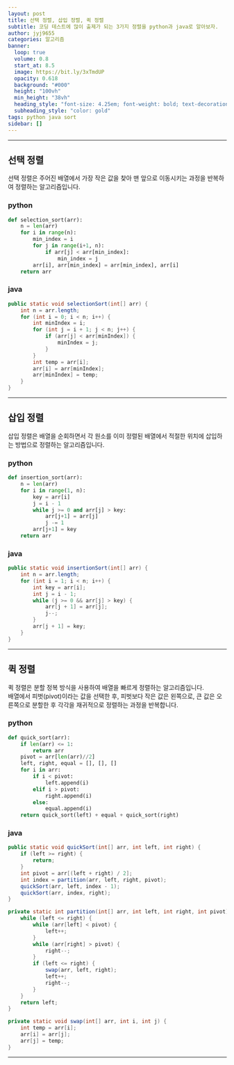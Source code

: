 ```yaml
---
layout: post
title: 선택 정렬, 삽입 정렬, 퀵 정렬
subtitle: 코딩 테스트에 많이 출제가 되는 3가지 정렬을 python과 java로 알아보자.
author: jyj9655
categories: 알고리즘
banner:
  loop: true
  volume: 0.8
  start_at: 8.5
  image: https://bit.ly/3xTmdUP
  opacity: 0.618
  background: "#000"
  height: "100vh"
  min_height: "38vh"
  heading_style: "font-size: 4.25em; font-weight: bold; text-decoration: underline"
  subheading_style: "color: gold"
tags: python java sort
sidebar: []
---
```


---

## 선택 정렬

선택 정렬은 주어진 배열에서 가장 작은 값을 찾아 맨 앞으로 이동시키는 과정을 반복하여 정렬하는 알고리즘입니다.

### python

```python
def selection_sort(arr):
    n = len(arr)
    for i in range(n):
        min_index = i
        for j in range(i+1, n):
            if arr[j] < arr[min_index]:
                min_index = j
        arr[i], arr[min_index] = arr[min_index], arr[i]
    return arr
```

### java

```java
public static void selectionSort(int[] arr) {
    int n = arr.length;
    for (int i = 0; i < n; i++) {
        int minIndex = i;
        for (int j = i + 1; j < n; j++) {
            if (arr[j] < arr[minIndex]) {
                minIndex = j;
            }
        }
        int temp = arr[i];
        arr[i] = arr[minIndex];
        arr[minIndex] = temp;
    }
}
```

---

## 삽입 정렬

삽입 정렬은 배열을 순회하면서 각 원소를 이미 정렬된 배열에서 적절한 위치에 삽입하는 방법으로 정렬하는 알고리즘입니다.

### python

```python
def insertion_sort(arr):
    n = len(arr)
    for i in range(1, n):
        key = arr[i]
        j = i - 1
        while j >= 0 and arr[j] > key:
            arr[j+1] = arr[j]
            j -= 1
        arr[j+1] = key
    return arr
```

### java

```java
public static void insertionSort(int[] arr) {
    int n = arr.length;
    for (int i = 1; i < n; i++) {
        int key = arr[i];
        int j = i - 1;
        while (j >= 0 && arr[j] > key) {
            arr[j + 1] = arr[j];
            j--;
        }
        arr[j + 1] = key;
    }
}
```

---

## 퀵 정렬

퀵 정렬은 분할 정복 방식을 사용하여 배열을 빠르게 정렬하는 알고리즘입니다.  
배열에서 피벗(pivot)이라는 값을 선택한 후, 피벗보다 작은 값은 왼쪽으로, 큰 값은 오른쪽으로 분할한 후 각각을 재귀적으로 정렬하는 과정을 반복합니다.

### python

```python
def quick_sort(arr):
    if len(arr) <= 1:
        return arr
    pivot = arr[len(arr)//2]
    left, right, equal = [], [], []
    for i in arr:
        if i < pivot:
            left.append(i)
        elif i > pivot:
            right.append(i)
        else:
            equal.append(i)
    return quick_sort(left) + equal + quick_sort(right)
```

### java

```java
public static void quickSort(int[] arr, int left, int right) {
    if (left >= right) {
        return;
    }
    int pivot = arr[(left + right) / 2];
    int index = partition(arr, left, right, pivot);
    quickSort(arr, left, index - 1);
    quickSort(arr, index, right);
}

private static int partition(int[] arr, int left, int right, int pivot) {
    while (left <= right) {
        while (arr[left] < pivot) {
            left++;
        }
        while (arr[right] > pivot) {
            right--;
        }
        if (left <= right) {
            swap(arr, left, right);
            left++;
            right--;
        }
    }
    return left;
}

private static void swap(int[] arr, int i, int j) {
    int temp = arr[i];
    arr[i] = arr[j];
    arr[j] = temp;
}
```

---
